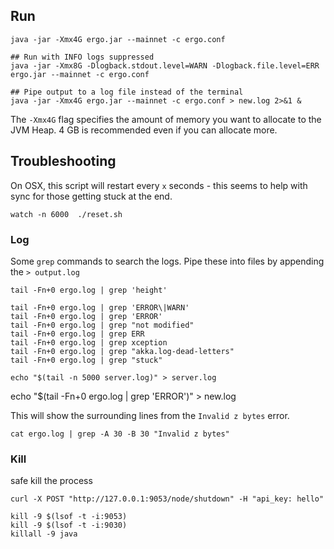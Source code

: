 





## Run

```
java -jar -Xmx4G ergo.jar --mainnet -c ergo.conf

## Run with INFO logs suppressed
java -jar -Xmx8G -Dlogback.stdout.level=WARN -Dlogback.file.level=ERR ergo.jar --mainnet -c ergo.conf

## Pipe output to a log file instead of the terminal
java -jar -Xmx4G ergo.jar --mainnet -c ergo.conf > new.log 2>&1 & 
```
The `-Xmx4G` flag specifies the amount of memory you want to allocate to the JVM Heap. 4 GB is recommended even if you can allocate more.  


## Troubleshooting


On OSX, this script will restart every `x` seconds - this seems to help with sync for those getting stuck at the end.
```
watch -n 6000  ./reset.sh
```

### Log

Some `grep` commands to search the logs. Pipe these into files by appending the `> output.log`

```
tail -Fn+0 ergo.log | grep 'height'
```

```
tail -Fn+0 ergo.log | grep 'ERROR\|WARN'
tail -Fn+0 ergo.log | grep 'ERROR'
tail -Fn+0 ergo.log | grep "not modified"
tail -Fn+0 ergo.log | grep ERR
tail -Fn+0 ergo.log | grep xception
tail -Fn+0 ergo.log | grep "akka.log-dead-letters"
tail -Fn+0 ergo.log | grep "stuck"

```

```
echo "$(tail -n 5000 server.log)" > server.log
```
echo "$(tail -Fn+0 ergo.log | grep 'ERROR')" > new.log


This will show the surrounding lines from the `Invalid z bytes` error.

```
cat ergo.log | grep -A 30 -B 30 "Invalid z bytes"
```


### Kill 

safe kill the process

```
curl -X POST "http://127.0.0.1:9053/node/shutdown" -H "api_key: hello"
```

```
kill -9 $(lsof -t -i:9053)
kill -9 $(lsof -t -i:9030)
killall -9 java
```


